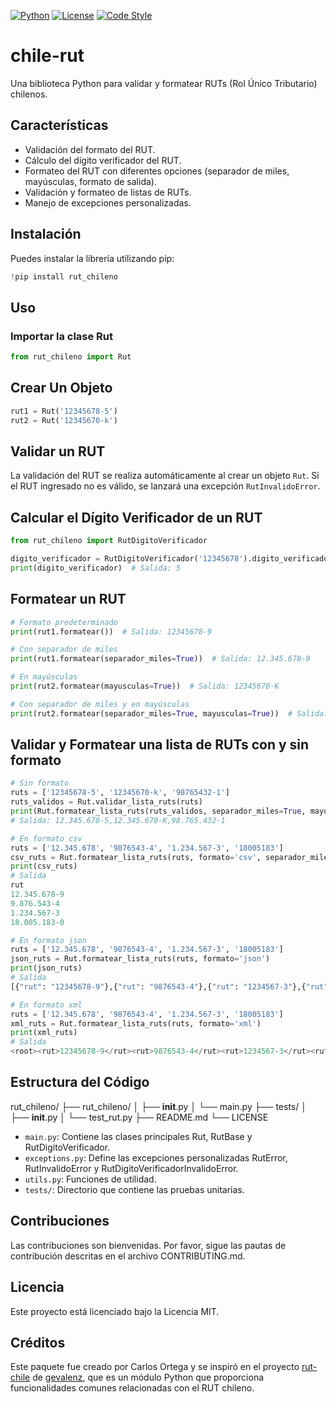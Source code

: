 [![Python](https://img.shields.io/badge/Python-3.6%2B-blue)](https://www.python.org/)
[![License](https://img.shields.io/badge/License-MIT-green.svg)](LICENSE)
[![Code Style](https://img.shields.io/badge/code%20style-black-000000.svg)](https://github.com/psf/black)

# chile-rut

Una biblioteca Python para validar y formatear RUTs (Rol Único Tributario) chilenos.

## Características

- Validación del formato del RUT.
- Cálculo del dígito verificador del RUT.
- Formateo del RUT con diferentes opciones (separador de miles, mayúsculas, formato de salida).
- Validación y formateo de listas de RUTs.
- Manejo de excepciones personalizadas.

## Instalación

Puedes instalar la librería utilizando pip:

```python
!pip install rut_chileno
```

## Uso

### Importar la clase Rut

```python
from rut_chileno import Rut
```

## Crear Un Objeto

```python
rut1 = Rut('12345678-5')
rut2 = Rut('12345670-k')
```

## Validar un RUT

La validación del RUT se realiza automáticamente al crear un objeto `Rut`. Si el RUT ingresado no es válido, se lanzará una excepción `RutInvalidoError`.

## Calcular el Dígito Verificador de un RUT

```python
from rut_chileno import RutDigitoVerificador

digito_verificador = RutDigitoVerificador('12345678').digito_verificador
print(digito_verificador)  # Salida: 5
```

## Formatear un RUT

```python
# Formato predeterminado
print(rut1.formatear())  # Salida: 12345678-9

# Con separador de miles
print(rut1.formatear(separador_miles=True))  # Salida: 12.345.678-9

# En mayúsculas
print(rut2.formatear(mayusculas=True))  # Salida: 12345670-K

# Con separador de miles y en mayúsculas
print(rut2.formatear(separador_miles=True, mayusculas=True))  # Salida: 12.345.670-K
```

## Validar y Formatear una lista de RUTs con y sin formato

```python
# Sin formato
ruts = ['12345678-5', '12345670-k', '98765432-1']
ruts_validos = Rut.validar_lista_ruts(ruts)
print(Rut.formatear_lista_ruts(ruts_validos, separador_miles=True, mayusculas=True))
# Salida: 12.345.678-5,12.345.670-K,98.765.432-1

# En formato csv
ruts = ['12.345.678', '9876543-4', '1.234.567-3', '18005183']
csv_ruts = Rut.formatear_lista_ruts(ruts, formato='csv', separador_miles=True)
print(csv_ruts)
# Salida
rut
12.345.678-9
9.876.543-4
1.234.567-3
18.005.183-0

# En formato json
ruts = ['12.345.678', '9876543-4', '1.234.567-3', '18005183']
json_ruts = Rut.formatear_lista_ruts(ruts, formato='json')
print(json_ruts)
# Salida
[{"rut": "12345678-9"},{"rut": "9876543-4"},{"rut": "1234567-3"},{"rut": "18005183-0"}]

# En formato xml
ruts = ['12.345.678', '9876543-4', '1.234.567-3', '18005183']
xml_ruts = Rut.formatear_lista_ruts(ruts, formato='xml')
print(xml_ruts)
# Salida
<root><rut>12345678-9</rut><rut>9876543-4</rut><rut>1234567-3</rut><rut>18005183-0</rut></root>
```

## Estructura del Código

rut_chileno/
├── rut_chileno/
│   ├── __init__.py
│   └── main.py
├── tests/
│   ├── __init__.py
│   └── test_rut.py
├── README.md
└── LICENSE


- `main.py`: Contiene las clases principales Rut, RutBase y RutDigitoVerificador.
- `exceptions.py`: Define las excepciones personalizadas RutError, RutInvalidoError y RutDigitoVerificadorInvalidoError.
- `utils.py`: Funciones de utilidad.
- `tests/`: Directorio que contiene las pruebas unitarias.

## Contribuciones

Las contribuciones son bienvenidas. Por favor, sigue las pautas de contribución descritas en el archivo CONTRIBUTING.md.

## Licencia

Este proyecto está licenciado bajo la Licencia MIT.

## Créditos

Este paquete fue creado por Carlos Ortega y se inspiró en el proyecto [rut-chile](https://github.com/gevalenz/rut-chile) de [gevalenz](https://github.com/gevalenz), que es un módulo Python que proporciona funcionalidades comunes relacionadas con el RUT chileno.
